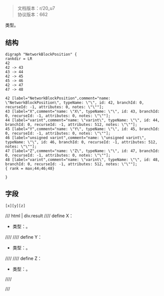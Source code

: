 # <!-- md:samp NetworkBlockPosition -->

> 文档版本：r/20_u7<br/>协议版本：662

<!-- md:samp NetworkBlockPosition -->类型。

## 结构

```viz
digraph "NetworkBlockPosition" {
rankdir = LR
42
42 -> 43
43 -> 44
42 -> 45
45 -> 46
42 -> 47
47 -> 48

42 [label="NetworkBlockPosition",comment="name: \"NetworkBlockPosition\", typeName: \"\", id: 42, branchId: 0, recurseId: -1, attributes: 0, notes: \"\""];
43 [label="X",comment="name: \"X\", typeName: \"\", id: 43, branchId: 0, recurseId: -1, attributes: 0, notes: \"\""];
44 [label="varint",comment="name: \"varint\", typeName: \"\", id: 44, branchId: 0, recurseId: -1, attributes: 512, notes: \"\""];
45 [label="Y",comment="name: \"Y\", typeName: \"\", id: 45, branchId: 0, recurseId: -1, attributes: 0, notes: \"\""];
46 [label="unsigned varint",comment="name: \"unsigned varint\", typeName: \"\", id: 46, branchId: 0, recurseId: -1, attributes: 512, notes: \"\""];
47 [label="Z",comment="name: \"Z\", typeName: \"\", id: 47, branchId: 0, recurseId: -1, attributes: 0, notes: \"\""];
48 [label="varint",comment="name: \"varint\", typeName: \"\", id: 48, branchId: 0, recurseId: -1, attributes: 512, notes: \"\""];
{ rank = max;44;46;48}

}

```

## 字段

```title='NetworkBlockPosition'
[x][y][z]
```

/// html | div.result
//// define
X：<!-- md:samp varint -->

- 类型：<!-- md:samp varint -->。


////
//// define
Y：<!-- md:samp unsigned varint -->

- 类型：<!-- md:samp unsigned varint -->。


////
//// define
Z：<!-- md:samp varint -->

- 类型：<!-- md:samp varint -->。


////

///

